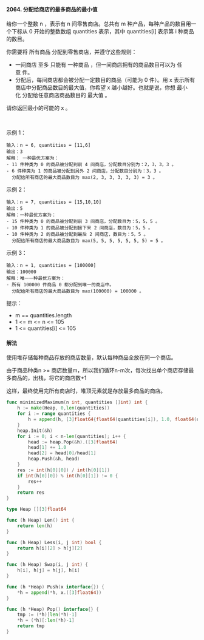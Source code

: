 #### 2064. 分配给商店的最多商品的最小值
给你一个整数 n ，表示有 n 间零售商店。总共有 m 种产品，每种产品的数目用一个下标从 0 开始的整数数组 quantities 表示，其中 quantities[i] 表示第 i 种商品的数目。

你需要将 所有商品 分配到零售商店，并遵守这些规则：

- 一间商店 至多 只能有 一种商品 ，但一间商店拥有的商品数目可以为 任意 件。
- 分配后，每间商店都会被分配一定数目的商品（可能为 0 件）。用 x 表示所有商店中分配商品数目的最大值，你希望 x 越小越好。也就是说，你想 最小化 分配给任意商店商品数目的 最大值 。

请你返回最小的可能的 x 。

 

示例 1：
```
输入：n = 6, quantities = [11,6]
输出：3
解释： 一种最优方案为：
- 11 件种类为 0 的商品被分配到前 4 间商店，分配数目分别为：2，3，3，3 。
- 6 件种类为 1 的商品被分配到另外 2 间商店，分配数目分别为：3，3 。
  分配给所有商店的最大商品数目为 max(2, 3, 3, 3, 3, 3) = 3 。
```
  示例 2：
```
输入：n = 7, quantities = [15,10,10]
输出：5
解释：一种最优方案为：
- 15 件种类为 0 的商品被分配到前 3 间商店，分配数目为：5，5，5 。
- 10 件种类为 1 的商品被分配到接下来 2 间商店，数目为：5，5 。
- 10 件种类为 2 的商品被分配到最后 2 间商店，数目为：5，5 。
  分配给所有商店的最大商品数目为 max(5, 5, 5, 5, 5, 5, 5) = 5 。
```
  示例 3：
```
输入：n = 1, quantities = [100000]
输出：100000
解释：唯一一种最优方案为：
- 所有 100000 件商品 0 都分配到唯一的商店中。
  分配给所有商店的最大商品数目为 max(100000) = 100000 。
```

提示：

- m == quantities.length
- 1 <= m <= n <= 105
- 1 <= quantities[i] <= 105

#### 解法
使用堆存储每种商品存放的商店数量，默认每种商品全放在同一个商店。

由于商品种类n >= 商店数量m，所以我们循环n-m次，每次找出单个商店存储最多商品的，出栈，将它的商店数+1

这样，最终使用完所有商店时，堆顶元素就是存放最多商品的商店。
```go
func minimizedMaximum(n int, quantities []int) int {
    h := make(Heap, 0,len(quantities))
    for i := range quantities {
        h = append(h, [3]float64{float64(quantities[i]), 1.0, float64(quantities[i])})
    }
    heap.Init(&h)
    for i := 0; i < n-len(quantities); i++ {
        head := heap.Pop(&h).([3]float64)
        head[1] += 1.0
        head[2] = head[0]/head[1]
        heap.Push(&h, head)
    }
    res := int(h[0][0]) / int(h[0][1])
    if int(h[0][0]) % int(h[0][1]) != 0 {
        res++
    }
    return res 
}

type Heap [][3]float64

func (h Heap) Len() int {
	return len(h)
}

func (h Heap) Less(i, j int) bool {
	return h[i][2] > h[j][2]
}

func (h Heap) Swap(i, j int) {
	h[i], h[j] = h[j], h[i]
}

func (h *Heap) Push(x interface{}) {
	*h = append(*h, x.([3]float64))
}

func (h *Heap) Pop() interface{} {
	tmp := (*h)[len(*h)-1]
	*h = (*h)[:len(*h)-1]
	return tmp
}
```